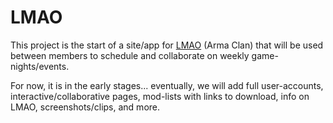 # LMAO
<p>This project is the start of a site/app for <a href="https://units.arma3.com/unit/lovemyarma">LMAO</a> (Arma Clan) that will be used between members to schedule and collaborate on weekly game-nights/events.</p><lb>
<p>For now, it is in the early stages... eventually, we will add full user-accounts, interactive/collaborative pages, mod-lists with links to download, info on LMAO, screenshots/clips, and more.</p>
